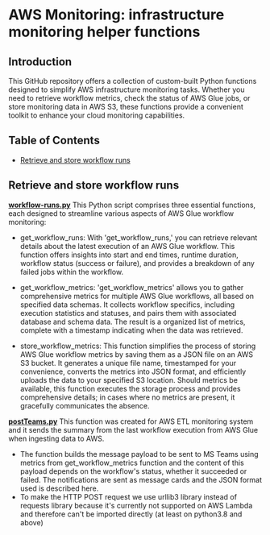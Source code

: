 # AWS Monitoring: infrastructure monitoring helper functions

## Introduction

This GitHub repository offers a collection of custom-built Python functions designed to simplify AWS infrastructure monitoring tasks. Whether you need to retrieve workflow metrics, check the status of AWS Glue jobs, or store monitoring data in AWS S3, these functions provide a convenient toolkit to enhance your cloud monitoring capabilities.

## Table of Contents

- [Retrieve and store workflow runs](#retrieve-and-store-workflow-runs)

## Retrieve and store workflow runs

**[workflow-runs.py](https://github.com/andreareosa/AWS-Monitoring/blob/main/workflow-runs.py)** This Python script comprises three essential functions, each designed to streamline various aspects of AWS Glue workflow monitoring:

* get_workflow_runs: With 'get_workflow_runs,' you can retrieve relevant details about the latest execution of an AWS Glue workflow. This function offers insights into start and end times, runtime duration, workflow status (success or failure), and provides a breakdown of any failed jobs within the workflow.

* get_workflow_metrics: 'get_workflow_metrics' allows you to gather comprehensive metrics for multiple AWS Glue workflows, all based on specified data schemas. It collects workflow specifics, including execution statistics and statuses, and pairs them with associated database and schema data. The result is a organized list of metrics, complete with a timestamp indicating when the data was retrieved.

* store_workflow_metrics: This function simplifies the process of storing AWS Glue workflow metrics by saving them as a JSON file on an AWS S3 bucket. It generates a unique file name, timestamped for your convenience, converts the metrics into JSON format, and efficiently uploads the data to your specified S3 location. Should metrics be available, this function executes the storage process and provides comprehensive details; in cases where no metrics are present, it gracefully communicates the absence.

**[postTeams.py](https://github.com/andreareosa/AWS-Monitoring/blob/main/postTeams.py)** This function was created for AWS ETL monitoring system and it sends the summary from the last workflow execution from AWS Glue when ingesting data to AWS.

* The function builds the message payload to be sent to MS Teams using metrics from get_workflow_metrics function and the content of this payload depends on the workflow's status, whether it succeeded or failed. The notifications are sent as message cards and the JSON format used is described here.
* To make the HTTP POST request we use urllib3 library instead of requests library because it's currently not supported on AWS Lambda and therefore can't be imported directly (at least on python3.8 and above)
